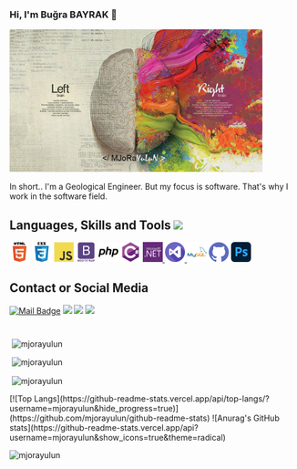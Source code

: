 ### Hi, I'm Buğra BAYRAK 👋
<div style="display: block"><a href="#"><img src="https://raw.githubusercontent.com/MJoRaYuLuN/mjorayulun/main/banner.jpg" alt="github mjorayulun" height="250"></a>
<p>In short.. I'm a Geological Engineer. But my focus is software. That's why I work in the software field. </p></div>


<div style="display: block">
<h2 align="left">Languages, Skills and Tools <img src = "https://media2.giphy.com/media/QssGEmpkyEOhBCb7e1/giphy.gif?cid=ecf05e47a0n3gi1bfqntqmob8g9aid1oyj2wr3ds3mg700bl&rid=giphy.gif" width = "25"></h2>
<p align="left">
<a href="https://www.w3.org/html/" target="_blank"><img src="https://raw.githubusercontent.com/MJoRaYuLuN/mjorayulun/bd4c94ec1404d111f5aeda56dff137630f2f59dd/html5.svg" alt="html5" width="35" height="35"/></a>
<a href="https://www.w3schools.com/css/" target="_blank"><img src="https://raw.githubusercontent.com/MJoRaYuLuN/mjorayulun/bd4c94ec1404d111f5aeda56dff137630f2f59dd/css3.svg" alt="css3" width="35" height="35"/></a>
<a href="https://developer.mozilla.org/en-US/docs/Web/JavaScript" target="_blank"> <img src="https://raw.githubusercontent.com/MJoRaYuLuN/mjorayulun/bd4c94ec1404d111f5aeda56dff137630f2f59dd/javascript.svg" alt="javascript" width="35" height="35"/></a>
<a href="https://getbootstrap.com" target="_blank"><img src="https://raw.githubusercontent.com/MJoRaYuLuN/mjorayulun/bd4c94ec1404d111f5aeda56dff137630f2f59dd/bootstrap.svg" alt="bootstrap" width="35" height="35"/></a>
<a href="https://www.php.net" target="_blank"><img src="https://raw.githubusercontent.com/MJoRaYuLuN/mjorayulun/bd4c94ec1404d111f5aeda56dff137630f2f59dd/php.svg" alt="php" width="35" height="35"/></a>
<a href="https://www.w3schools.com/cs/" target="_blank"><img src="https://raw.githubusercontent.com/MJoRaYuLuN/mjorayulun/bd4c94ec1404d111f5aeda56dff137630f2f59dd/csharp.svg" alt="csharp" width="35" height="35"/></a>
<a href="https://dotnet.microsoft.com/" target="_blank"><img src="https://raw.githubusercontent.com/MJoRaYuLuN/mjorayulun/bd4c94ec1404d111f5aeda56dff137630f2f59dd/dotnet.svg" alt="dotnet" width="35" height="35"/> </a>
<a href="https://visualstudio.microsoft.com" target="_blank"><img src="https://raw.githubusercontent.com/MJoRaYuLuN/mjorayulun/bd4c94ec1404d111f5aeda56dff137630f2f59dd/visualstudio.svg" alt="dotnet" width="35" height="35"/> </a>
<a href="https://www.mysql.com/" target="_blank"><img src="https://raw.githubusercontent.com/MJoRaYuLuN/mjorayulun/bd4c94ec1404d111f5aeda56dff137630f2f59dd/mysql.svg" alt="mysql" width="35" height="35"/></a>
<a href="https://git-scm.com/" target="_blank"><img src="https://raw.githubusercontent.com/MJoRaYuLuN/mjorayulun/bd4c94ec1404d111f5aeda56dff137630f2f59dd/github.svg" alt="git" width="35" height="35"/></a>
<a href="https://www.photoshop.com/en" target="_blank"> <img src="https://raw.githubusercontent.com/MJoRaYuLuN/mjorayulun/bd4c94ec1404d111f5aeda56dff137630f2f59dd/photoshop.svg" alt="photoshop" width="35" height="35"/> </a>
</p>

<h2 align="left">Contact or Social Media</h2>

[![Mail Badge](https://img.shields.io/badge/mjorayulun@gmail.com-c14438?style=for-the-badge&logo=Gmail&logoColor=white&link=mailto:mjorayulun@gmail.com)](mailto:mjorayulun@gmail.com)
[![](https://img.shields.io/badge/linkedin-%230077B5.svg?&style=for-the-badge&logo=linkedin&logoColor=white)](https://www.linkedin.com/in/mjorayulun/)
[![](https://img.shields.io/badge/Twitter-1DA1F2?style=for-the-badge&logo=twitter&logoColor=white)](https://www.twitter.com/mjorayulun/)
[![](https://img.shields.io/badge/Instagram-E4405F?style=for-the-badge&logo=instagram&logoColor=white)](https://www.instagram.com/mjorayulun/)

<h1></h1>

<p>&nbsp;<img align="center" src="https://github-readme-stats.vercel.app/api?username=mjorayulun&show_icons=true&theme=blue-green&locale=en" alt="mjorayulun" /></p>
<p>&nbsp;<img align="center" src="https://github-readme-streak-stats.herokuapp.com/?user=mjorayulun&theme=blue-green" alt="mjorayulun" /></p>
<p>&nbsp;<img align="center" src="https://github-readme-stats.vercel.app/api/top-langs/?username=mjorayulun&theme=blue-green" alt="mjorayulun" /></p>
[![Top Langs](https://github-readme-stats.vercel.app/api/top-langs/?username=mjorayulun&hide_progress=true)](https://github.com/mjorayulun/github-readme-stats)
![Anurag's GitHub stats](https://github-readme-stats.vercel.app/api?username=mjorayulun&show_icons=true&theme=radical)
<p align="left"> <img src="https://komarev.com/ghpvc/?username=mjorayulun&label=Visits&color=0e75b6&style=flat" alt="mjorayulun" /> </p>
</div>
